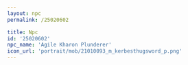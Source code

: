 ```yaml
---
layout: npc
permalink: /25020602

title: Npc
id: '25020602'
npc_name: 'Agile Kharon Plunderer'
icon_url: 'portrait/mob/21010093_m_kerbesthugsword_p.png'
---
```

